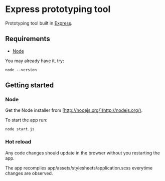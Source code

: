# Express prototyping tool

Prototyping tool built in [Express](http://expressjs.com/).

## Requirements

* [Node](http://nodejs.org/)

You may already have it, try:

```
node --version
```

## Getting started

### Node

Get the Node installer from [http://nodejs.org/](http://nodejs.org/).

To start the app run:


```
node start.js
```

### Hot reload

Any code changes should update in the browser without you restarting the app.

The app recompiles app/assets/stylesheets/application.scss everytime changes are observed.
